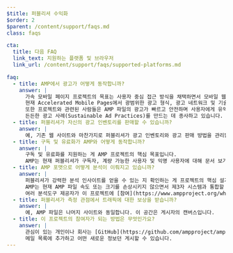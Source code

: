 ```yaml
---
$title: 퍼블리셔 수익화
$order: 2
$parent: /content/support/faqs.md
class: faqs

cta:
  title: 다음 FAQ
  link_text: 지원하는 플랫폼 및 브라우저
  link_url: /content/support/faqs/supported-platforms.md

faq:
  - title: AMP에서 광고가 어떻게 동작합니까?
    answer: |
      가속 모바일 페이지 프로젝트의 목표는 사용자 중심 접근 방식을 채택하면서 모바일 웹에서 효과적인 광고 수익을 보장하는 것입니다.
      현재 Accelerated Mobile Pages에서 광범위한 광고 형식, 광고 네트워크 및 기술을 지원합니다.
      또한 프로젝트와 관련된 사람들은 AMP 파일의 광고가 빠르고 안전하며 사용자에게 유익하고 효과적인 광고임을 보장하기 위해
      든든한 광고 사례(Sustainable Ad Practices)를 만드는 데 종사하고 있습니다.
  - title: 퍼블리셔가 자신의 광고 인벤토리를 판매할 수 있습니까?
    answer: |
      예, 기존 웹 사이트와 마찬가지로 퍼블리셔가 광고 인벤토리와 광고 판매 방법을 관리합니다.
  - title: 구독 및 유료화가 AMP와 어떻게 동작합니까?
    answer: |
      구독 및 유료화를 지원하는 게 AMP 프로젝트의 핵심 목표입니다.
      AMP는 현재 퍼블리셔가 구독자, 계량 가능한 사용자 및 익명 사용자에 대해 문서 보기 환경을 제어할 수 있는 유여한 접근 프레임워크를 지원합니다.
  - title: AMP 포맷으로 어떻게 분석이 이뤄지고 있습니까?
    answer: |
      퍼블리셔가 강력한 분석 인사이트를 얻을 수 있는 지 확인하는 게 프로젝트의 핵심 설계 목표입니다.
      AMP는 현재 AMP 파일 속도 또는 크기를 손상시키지 않으면서 제3자 시스템과 통합할 수 있는 amp-analytics같은 기능을 사용한 분석 정보 수집을 지원합니다.
      여러 분석도구 제공자가 이 프로젝트에 [참여](https://www.ampproject.org/who/#analytics)하고 있습니다.
  - title: 퍼블리셔가 측정 관점에서 트래픽에 대한 보상을 받습니까?
    answer: |
      예, AMP 파일은 나머지 사이트와 동일합니다. 이 공간은 게시자의 캔버스입니다.
  - title: 이 프로젝트의 참여자가 되는 방법은 무엇인가요?
    answer: |
      관심이 있는 개인이나 회사는 [GitHub](https://github.com/ampproject/amphtml/issues/new)를 통해 연락을 취하시길 바랍니다.
      메일 목록에 추가하고 어떤 새로운 정보던 게시할 수 있습니다.
---
```

